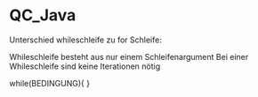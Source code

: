 # QC_Java
Unterschied whileschleife zu for Schleife:

Whileschleife besteht aus nur einem Schleifenargument
Bei einer Whileschleife sind keine Iterationen nötig

while(BEDINGUNG){
}
